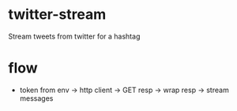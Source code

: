 # twitter-stream
Stream tweets from twitter for a hashtag

# flow
- token from env -> http client -> GET resp -> wrap resp -> stream messages

# 